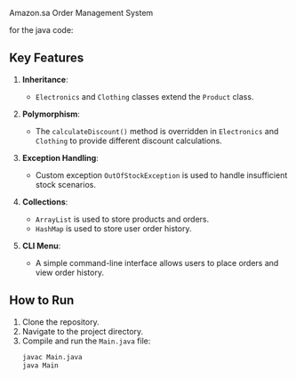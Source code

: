Amazon.sa Order Management System

for the java code:
## Key Features
1. **Inheritance**:
    - `Electronics` and `Clothing` classes extend the `Product` class.
  
2. **Polymorphism**:
   - The `calculateDiscount()` method is overridden in `Electronics` and `Clothing` to provide different discount calculations.
  
3. **Exception Handling**:
   - Custom exception `OutOfStockException` is used to handle insufficient stock scenarios.
  
4. **Collections**:
   - `ArrayList` is used to store products and orders.
   - `HashMap` is used to store user order history.
  
5. **CLI Menu**:
   - A simple command-line interface allows users to place orders and view order history.
  
## How to Run
1. Clone the repository.
2. Navigate to the project directory.
3. Compile and run the `Main.java` file:
   ```bash
   javac Main.java
   java Main
